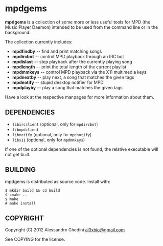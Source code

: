 mpdgems
=======

**mpdgems** is a collection of some more or less useful tools for MPD (the
Music Player Daemon) intended to be used from the command line or in the background.

The collection currently includes:

 * **mpdfindby** -- find and print matching songs
 * **mpdircbot** -- control MPD playback through an IRC bot
 * **mpdislast** -- stop playback after the currently playing song
 * **mpdlength** -- print the total length of the current playlist
 * **mpdmmkeys** -- control MPD playback via the X11 multimedia keys
 * **mpdnextby** -- play next, a song that matches the given tags
 * **mpdnotify** -- stupid desktop notifier for MPD
 * **mpdplayby** -- play a song that matches the given tags

Have a look at the respective manpages for more information about them.

## DEPENDENCIES

 * `libircclient` (optional, only for `mpdircbot`)
 * `libmpdclient`
 * `libnotify` (optional, only for `mpdnotify`)
 * `libx11` (optional, only for `mpdmmkeys`)

If one of the optional dependencies is not found, the relative executable will
not get built.

## BUILDING

mpdgems is distributed as source code. Install with:

~~~~
$ mkdir build && cd build
$ cmake ..
$ make
# make install
~~~~

## COPYRIGHT

Copyright (C) 2012 Alessandro Ghedini <al3xbio@gmail.com>

See COPYING for the license.
